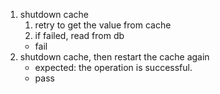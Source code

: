 
1. shutdown cache
    1. retry to get the value from cache
    2. if failed, read from db
    - fail
2. shutdown cache, then restart the cache again
    - expected: the operation is successful.
    - pass